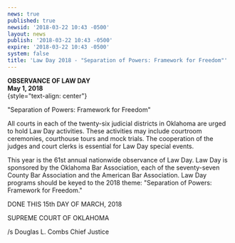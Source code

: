 ```yaml
---
news: true
published: true
newsid: '2018-03-22 10:43 -0500'
layout: news
publish: '2018-03-22 10:43 -0500'
expire: '2018-03-22 10:43 -0500'
system: false
title: 'Law Day 2018 - "Separation of Powers: Framework for Freedom"'
---
```

**OBSERVANCE OF LAW DAY**  
**May 1, 2018**  
{style="text-align: center"}

"Separation of Powers: Framework for Freedom"

All courts in each of the twenty-six judicial districts in Oklahoma are urged to hold Law Day activities. These activities may include courtroom ceremonies, courthouse tours and mock trials. The cooperation of the judges and court clerks is essential for Law Day special events.

This year is the 61st annual nationwide observance of Law Day. Law Day is sponsored by the Oklahoma Bar Association, each of the seventy-seven County Bar Association and the American Bar Association. Law Day programs should be keyed to the 2018 theme: "Separation of Powers: Framework for Freedom."

DONE THIS 15th DAY OF MARCH, 2018

SUPREME COURT OF OKLAHOMA

/s Douglas L. Combs
Chief Justice
